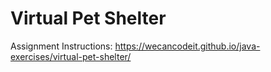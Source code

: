 # Virtual Pet Shelter
Assignment Instructions: https://wecancodeit.github.io/java-exercises/virtual-pet-shelter/
